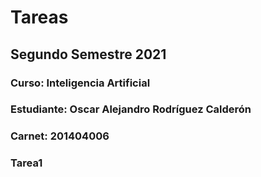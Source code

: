 # Tareas

## Segundo Semestre 2021

### Curso: Inteligencia Artificial
### Estudiante: Oscar Alejandro Rodríguez Calderón
### Carnet: 201404006

### Tarea1 
